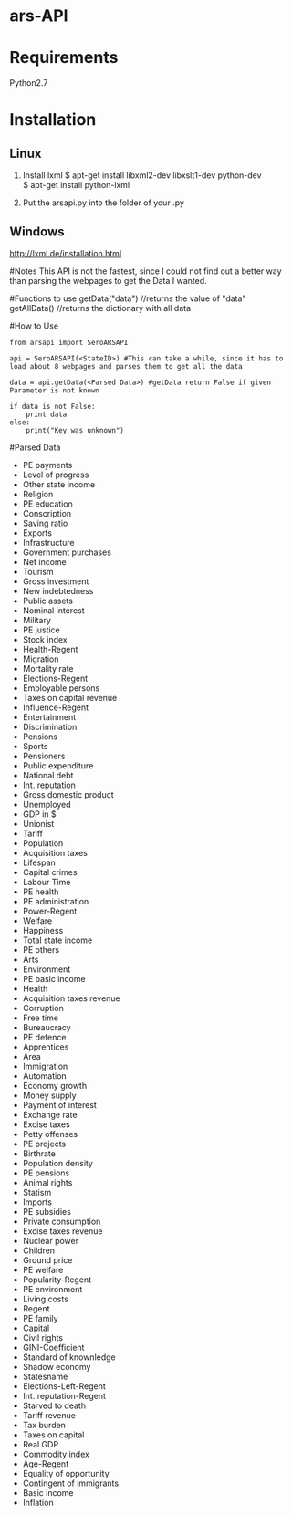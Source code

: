 # ars-API

# Requirements
Python2.7

# Installation

Linux
------
1. Install lxml
  $ apt-get install libxml2-dev libxslt1-dev python-dev<br>
  $ apt-get install python-lxml

2. Put the arsapi.py into the folder of your .py

Windows
--------
http://lxml.de/installation.html

#Notes
This API is not the fastest, since I could not find out a better way than parsing the webpages to get the Data I wanted.

#Functions to use
getData("data") //returns the value of "data"<br>
getAllData() //returns the dictionary with all data<br>

#How to Use
```
from arsapi import SeroARSAPI

api = SeroARSAPI(<StateID>) #This can take a while, since it has to load about 8 webpages and parses them to get all the data

data = api.getData(<Parsed Data>) #getData return False if given Parameter is not known

if data is not False:
    print data
else:
    print("Key was unknown")
```
    
#Parsed Data
*  PE payments
*  Level of progress
*  Other state income
*  Religion
*  PE education
*  Conscription
*  Saving ratio
*  Exports
*  Infrastructure
*  Government purchases
*  Net income
*  Tourism
*  Gross investment
*  New indebtedness
*  Public assets
*  Nominal interest
*  Military
*  PE justice
*  Stock index
*  Health-Regent
*  Migration
*  Mortality rate
*  Elections-Regent
*  Employable persons
*  Taxes on capital revenue
*  Influence-Regent
*  Entertainment
*  Discrimination
*  Pensions
*  Sports
*  Pensioners
*  Public expenditure
*  National debt
*  Int. reputation
*  Gross domestic product
*  Unemployed
*  GDP in $
*  Unionist
*  Tariff
*  Population
*  Acquisition taxes
*  Lifespan
*  Capital crimes
*  Labour Time
*  PE health
*  PE administration
*  Power-Regent
*  Welfare
*  Happiness
*  Total state income
*  PE others
*  Arts
*  Environment
*  PE basic income
*  Health
*  Acquisition taxes revenue
*  Corruption
*  Free time
*  Bureaucracy
*  PE defence
*  Apprentices
*  Area
*  Immigration
*  Automation
*  Economy growth
*  Money supply
*  Payment of interest
*  Exchange rate
*  Excise taxes
*  Petty offenses
*  PE projects
*  Birthrate
*  Population density
*  PE pensions
*  Animal rights
*  Statism
*  Imports
*  PE subsidies
*  Private consumption
*  Excise taxes revenue
*  Nuclear power
*  Children
*  Ground price
*  PE welfare
*  Popularity-Regent
*  PE environment
*  Living costs
*  Regent
*  PE family
*  Capital
*  Civil rights
*  GINI-Coefficient
*  Standard of knownledge
*  Shadow economy
*  Statesname
*  Elections-Left-Regent
*  Int. reputation-Regent
*  Starved to death
*  Tariff revenue
*  Tax burden
*  Taxes on capital
*  Real GDP
*  Commodity index
*  Age-Regent
*  Equality of opportunity
*  Contingent of immigrants
*  Basic income
*  Inflation
